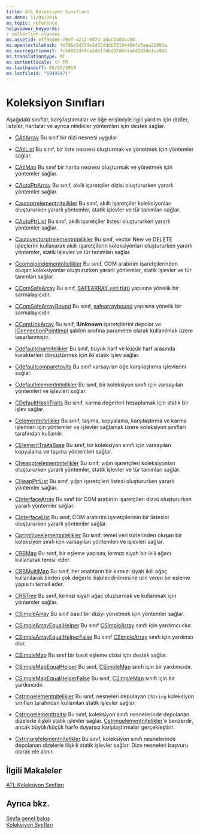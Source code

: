 ```yaml
---
title: ATL Koleksiyon Sınıfları
ms.date: 11/04/2016
ms.topic: reference
helpviewer_keywords:
- collection classes
ms.assetid: eff95de6-78ef-4212-9d7d-1dacbdd4cc58
ms.openlocfilehash: fe795e54274e1d32dddb7310446bfa5aea22091a
ms.sourcegitcommit: fcb48824f9ca24b1f8bd37d647a4d592de1cc925
ms.translationtype: MT
ms.contentlocale: tr-TR
ms.lasthandoff: 08/15/2019
ms.locfileid: "69492471"
---
```

# <a name="collection-classes"></a>Koleksiyon Sınıfları

Aşağıdaki sınıflar, karşılaştırmalar ve öğe erişimiyle ilgili yardım için diziler, listeler, haritalar ve ayrıca nitelikler yöntemleri için destek sağlar.

- [CAtlArray](../atl/reference/catlarray-class.md) Bu sınıf bir dizi nesnesi uygular.

- [CAtlList](../atl/reference/catllist-class.md) Bu sınıf, bir liste nesnesi oluşturmak ve yönetmek için yöntemler sağlar.

- [CAtlMap](../atl/reference/catlmap-class.md) Bu sınıf bir harita nesnesi oluşturmak ve yönetmek için yöntemler sağlar.

- [CAutoPtrArray](../atl/reference/cautoptrarray-class.md) Bu sınıf, akıllı işaretçiler dizisi oluştururken yararlı yöntemler sağlar.

- [Cautoptrelementnitelikler](../atl/reference/cautoptrelementtraits-class.md) Bu sınıf, akıllı işaretçiler koleksiyonları oluştururken yararlı yöntemler, statik işlevler ve tür tanımları sağlar.

- [CAutoPtrList](../atl/reference/cautoptrlist-class.md) Bu sınıf, akıllı işaretçiler listesi oluştururken yararlı yöntemler sağlar.

- [Cautovectorptrelementnitelikler](../atl/reference/cautovectorptrelementtraits-class.md) Bu sınıf, vector New ve DELETE işleçlerini kullanarak akıllı işaretçilerin koleksiyonları oluştururken yararlı yöntemler, statik işlevler ve tür tanımları sağlar.

- [Ccomqiptrelementnitelikler](../atl/reference/ccomqiptrelementtraits-class.md) Bu sınıf, COM arabirim işaretçilerinden oluşan koleksiyonlar oluştururken yararlı yöntemler, statik işlevler ve tür tanımları sağlar.

- [CComSafeArray](../atl/reference/ccomsafearray-class.md) Bu sınıf, [SAFEARRAY veri türü](/windows/win32/api/oaidl/ns-oaidl-tagsafearray) yapısına yönelik bir sarmalayıcıdır.

- [CComSafeArrayBound](../atl/reference/ccomsafearraybound-class.md) Bu sınıf, [safearraybound](/windows/win32/api/oaidl/ns-oaidl-tagsafearraybound) yapısına yönelik bir sarmalayıcıdır.

- [CComUnkArray](../atl/reference/ccomunkarray-class.md) Bu sınıf, **IUnknown** işaretçilerini depolar ve [IConnectionPointImpl](../atl/reference/iconnectionpointimpl-class.md) şablon sınıfına parametre olarak kullanılmak üzere tasarlanmıştır.

- [Cdefaultcharnitelikler](../atl/reference/cdefaultchartraits-class.md) Bu sınıf, büyük harf ve küçük harf arasında karakterleri dönüştürmek için iki statik işlev sağlar.

- [Cdefaultcomparetoyits](../atl/reference/cdefaultcomparetraits-class.md) Bu sınıf varsayılan öğe karşılaştırma işlevlerini sağlar.

- [Cdefaultelementnitelikler](../atl/reference/cdefaultelementtraits-class.md) Bu sınıf, bir koleksiyon sınıfı için varsayılan yöntemleri ve işlevleri sağlar.

- [CDefaultHashTraits](../atl/reference/cdefaulthashtraits-class.md) Bu sınıf, karma değerleri hesaplamak için statik bir işlev sağlar.

- [Celementnitelikler](../atl/reference/celementtraits-class.md) Bu sınıf, taşıma, kopyalama, karşılaştırma ve karma işlemleri için yöntemler ve işlevler sağlamak üzere koleksiyon sınıfları tarafından kullanılır.

- [CElementTraitsBase](../atl/reference/celementtraitsbase-class.md) Bu sınıf, bir koleksiyon sınıfı için varsayılan kopyalama ve taşıma yöntemleri sağlar.

- [Cheapptrelementnitelikler](../atl/reference/cheapptrelementtraits-class.md) Bu sınıf, yığın işaretçileri koleksiyonları oluştururken yararlı yöntemler, statik işlevler ve tür tanımları sağlar.

- [CHeapPtrList](../atl/reference/cheapptrlist-class.md) Bu sınıf, yığın işaretçileri listesi oluştururken yararlı yöntemler sağlar.

- [CInterfaceArray](../atl/reference/cinterfacearray-class.md) Bu sınıf bir COM arabirim işaretçileri dizisi oluştururken yararlı yöntemler sağlar.

- [CInterfaceList](../atl/reference/cinterfacelist-class.md) Bu sınıf, COM arabirim işaretçilerinin bir listesini oluştururken yararlı yöntemler sağlar.

- [Cprimitiveelementnitelikler](../atl/reference/cprimitiveelementtraits-class.md) Bu sınıf, temel veri türlerinden oluşan bir koleksiyon sınıfı için varsayılan yöntemleri ve işlevleri sağlar.

- [CRBMap](../atl/reference/crbmap-class.md) Bu sınıf, bir eşleme yapısını, kırmızı siyah bir ikili ağacı kullanarak temsil eder.

- [CRBMultiMap](../atl/reference/crbmultimap-class.md) Bu sınıf, her anahtarın bir kırmızı siyah ikili ağaç kullanılarak birden çok değerle ilişkilendirilmesine izin veren bir eşleme yapısını temsil eder.

- [CRBTree](../atl/reference/crbtree-class.md) Bu sınıf, kırmızı siyah ağaç oluşturmak ve kullanmak için yöntemler sağlar.

- [CSimpleArray](../atl/reference/csimplearray-class.md) Bu sınıf basit bir diziyi yönetmek için yöntemler sağlar.

- [CSimpleArrayEqualHelper](../atl/reference/csimplearrayequalhelper-class.md) Bu sınıf [CSimpleArray](../atl/reference/csimplearray-class.md) sınıfı için yardımcı olur.

- [CSimpleArrayEqualHelperFalse](../atl/reference/csimplearrayequalhelperfalse-class.md) Bu sınıf [CSimpleArray](../atl/reference/csimplearray-class.md) sınıfı için yardımcı olur.

- [CSimpleMap](../atl/reference/csimplemap-class.md) Bu sınıf bir basit eşleme dizisi için destek sağlar.

- [CSimpleMapEqualHelper](../atl/reference/csimplemapequalhelper-class.md) Bu sınıf, [CSimpleMap](../atl/reference/csimplemap-class.md) sınıfı için bir yardımcıdır.

- [CSimpleMapEqualHelperFalse](../atl/reference/csimplemapequalhelperfalse-class.md) Bu sınıf, [CSimpleMap](../atl/reference/csimplemap-class.md) sınıfı için bir yardımcıdır.

- [Cstrıngelementnitelikler](../atl/reference/cstringelementtraits-class.md) Bu sınıf, nesneleri depolayan `CString` koleksiyon sınıfları tarafından kullanılan statik işlevler sağlar.

- [Cstrıngelementtraitsı](../atl/reference/cstringelementtraitsi-class.md) Bu sınıf, koleksiyon sınıfı nesnelerinde depolanan dizelerle ilişkili statik işlevler sağlar. [Cstrıngelementnitelikler](../atl/reference/cstringelementtraits-class.md)'e benzerdir, ancak büyük/küçük harfe duyarsız karşılaştırmalar gerçekleştirir.

- [Cstringrefelementnitelikler](../atl/reference/cstringrefelementtraits-class.md) Bu sınıf, koleksiyon sınıfı nesnelerinde depolanan dizelerle ilişkili statik işlevler sağlar. Dize nesneleri başvuru olarak ele alınır.

## <a name="related-articles"></a>İlgili Makaleler

[ATL Koleksiyon Sınıfları](../atl/atl-collection-classes.md)

## <a name="see-also"></a>Ayrıca bkz.

[Sınıfa genel bakış](../atl/atl-class-overview.md)<br/>
[Koleksiyon Sınıfları](../atl/atl-collection-classes.md)
